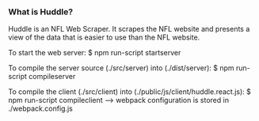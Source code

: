 ### What is Huddle?
Huddle is an NFL Web Scraper. It scrapes the NFL website and presents a view of the data that is easier to use than the NFL website.


To start the web server:
  $ npm run-script startserver

To compile the server source (./src/server) into (./dist/server):
  $ npm run-script compileserver

To compile the client (./src/client) into (./public/js/client/huddle.react.js):
  $ npm run-script compileclient
  --> webpack configuration is stored in ./webpack.config.js

